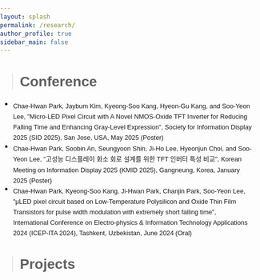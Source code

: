 ```yaml
---
layout: splash
permalink: /research/
author_profile: true
sidebar_main: false
---
```

> # Conference
<ul style="list-style-type: disc; font-size: 1.1em;">
  <li>
    <sub>
      Chae-Hwan Park, Jaybum Kim, Kyeong-Soo Kang, Hyeon-Gu Kang, and Soo-Yeon Lee, 
      "Micro-LED Pixel Circuit with A Novel NMOS-Oxide TFT Inverter for Reducing Falling Time and Enhancing Gray-Level Expression", 
      Society for Information Display 2025 (SID 2025), 
      San Jose, USA, May 2025 (Poster)
    </sub>
  </li>
  <li>
    <sub>
      Chae-Hwan Park, Soobin An, Seungyoon Shin, Ji-Ho Lee, Hyeonjun Choi, and Soo-Yeon Lee, 
      "고성능 디스플레이 화소 회로 설계를 위한 TFT 인버터 특성 비교", 
      Korean Meeting on Information Display 2025 (KMID 2025),  
      Gangneung, Korea, January 2025 (Poster)
    </sub>
  </li>
  <li>
    <sub>
      Chae-Hwan Park, Kyeong-Soo Kang, Ji-Hwan Park, Chanjin Park, Soo-Yeon Lee,  
      "μLED pixel circuit based on Low-Temperature Polysilicon and Oxide Thin Film Transistors for  
      pulse width modulation with extremely short falling time",  
      International Conference on Electro-physics & Information Technology Applications 2024 (ICEP-ITA 2024),  
      Tashkent, Uzbekistan, June 2024 (Oral)
    </sub>
  </li>
</ul>





> # Projects
<html lang="en">
<head>
    <meta charset="UTF-8">
    <meta name="viewport" content="width=device-width, initial-scale=1.0">
    <title>My Projects</title>
    <style>
        body {
            margin: 0;
            padding: 0;
            font-family: 'Arial', sans-serif;
        }
        .top-section header {
            background-color: #0E4A84;
            color: #fff;
            text-align: center;
            padding: 5px;
        }
        .bottom-section header {
            background-color: rgb(15, 15, 112);
            color: #fff;
            text-align: center;
            padding: 5px;
        }
        section {
            padding: 20px;
        }
        .project-container {
            display: flex;
            flex-wrap: wrap;
        }
        .project-card {
            width: 30%;
            margin-right: 10px;
            margin-bottom: 20px;
            border: 1px solid #ddd;
            border-radius: 5px;
            overflow: hidden;
            transition: transform 0.3s ease-in-out;
            cursor: pointer;
            text-decoration: none; /* 변경된 부분: 링크의 기본 양식 제거 */
            color: inherit; /* 변경된 부분: 기본 링크 색상 상속 */
            display: block; /* 변경된 부분: 링크를 블록 레벨로 설정 */
            text-align: center; /* 가운데 정렬 추가 */
        }
        .project-card:hover {
            transform: scale(1.05);
        }
        .project-card img {
            width: 100%;
            height: 200px;
            object-fit: cover;
        }
        .project-details {
            padding: 15px;
        }
        .project-title {
            font-size: 18px;
            font-weight: bold;
            margin-bottom: 10px;
        }
        .project-description {
            font-size: 14px;
            color: #555;
        }
        /* 갤러리 스타일 */
        .gallery-container {
            display: none;
            position: fixed;
            z-index: 2;
            left: 50%;
            top: 50%;
            transform: translate(-50%, -50%);
            max-width: 80%;
            max-height: 80%;
            overflow: hidden;
            background-color: #fff;
            box-shadow: 0px 0px 20px rgba(0, 0, 0, 0.5);
        }
        .gallery-content {
            width: 100%;
            height: 100%;
        }
        .gallery-image {
            width: 100%;
            height: auto;
            object-fit: contain;
        }
        .close {
            color: #000;
            position: absolute;
            top: 10px;
            right: 10px;
            font-size: 20px;
            cursor: pointer;
        }

        @media (max-width: 600px) {
            .project-card {
                width: 100%;
                margin-right: 0;
            }
        }
    </style>
</head>
<body>
    <div class="bottom-section">
        <header>
            <h1>Seoul National University</h1>
        </header>
    </div>
    <section>
        <div class="project-container">
            <div class="project-card" onclick="openGallery('/assets/new_images/project5.jpg')">
                <img src="/assets/new_images/project5.jpg" alt="Project 3">
                <div class="project-details">
                    <div class="project-title">PCB circuit design</div>
                    <div class="project-description">PPG(Photoplethysmogram) measurement PCB, ACE Lab, 2024</div>
                </div>
            </div>
             <div class="project-card" onclick="openGallery('/assets/new_images/project4_original.jpg')">
                <img src="/assets/new_images/project4.jpg" alt="Project 3">
                <div class="project-details">
                    <div class="project-title">2022 Winter vacation Intern</div>
                    <div class="project-description">Piezo based Stiffness Sensor, Hero Lab, 2022</div>
                </div>
            </div>           
            <!-- 다른 프로젝트 카드들도 같은 방식으로 수정 -->
        </div>
    </section>
    <div class="top-section">
        <header>
            <h1>Hanyang University</h1>
        </header>
    </div>
    <section>
        <div class="project-container">
            <a href="https://www.youtube.com/watch?v=OespY0dTNjA" class="project-card" onclick="openGallery('/assets/new_images/project3_original.jpg')">
                <img src="/assets/new_images/project3.jpg" alt="Project 3">
                <div class="project-details">
                    <div class="project-title">2023 Hanyang Academic Town</div>
                    <div class="project-description">실내 3D Map 생성을 통한 미래 편의 기술 확충<br><br>▶ YouTube link ◀</div>
                </div>
            </a>
            <a href="https://www.youtube.com/watch?v=2-kjNgfCKaI&t=18s" class="project-card" onclick="openGallery('/assets/new_images/project2_original.jpg')">
                <img src="/assets/new_images/project2.jpg" alt="Project 2">
                <div class="project-details">
                    <div class="project-title">ME Capstone Design Project 2</div>
                    <div class="project-description">Solar-powered Cigarette Butts Collection Robot Using Deep Learning, 2023<br><br>▶ YouTube link ◀</div>
                </div>
            </a>
            <div class="project-card" onclick="openGallery('/assets/new_images/project1_original.jpg')">
                <img src="/assets/new_images/project1.jpg" alt="Project 1">
                <div class="project-details">
                    <div class="project-title">ME Capstone Design Project 1</div>
                    <div class="project-description">Wearable Smart Key Using Gesture Recognition (car body), 2023</div>
                </div>
            </div>
            <div class="project-card" onclick="openGallery('/assets/new_images/project0_original.jpg')">
                <img src="/assets/new_images/project0.jpg" alt="Project 1">
                <div class="project-details">
                    <div class="project-title">EE Capstone Design Project</div>
                    <div class="project-description">Wearable Smart Key Using Gesture Recognition (Controller), 2023</div>
                </div>
            </div>
            <a href="https://www.youtube.com/watch?v=pfUYDsK3Zlc" class="project-card" onclick="openGallery('/assets/new_images/project00_original.jpg')">
                <img src="/assets/new_images/project00.jpg" alt="Project 2">
                <div class="project-details">
                    <div class="project-title">2022 Hanyang Academic Town</div>
                    <div class="project-description">ASAP system (Automatic Secondary Accident Prevention system), 2022<br><br>▶ YouTube link ◀</div>
                </div>
            </a>
        </div>
    </section>
    <div class="gallery-container" id="galleryContainer" onclick="closeGallery()">
        <span class="close" onclick="closeGallery()">&times;</span>
        <div class="gallery-content">
            <img class="gallery-image" id="galleryImage" src="" alt="Gallery Image">
        </div>
    </div>
    <script>
        function openGallery(imageSrc) {
            var galleryContainer = document.getElementById("galleryContainer");
            var galleryImage = document.getElementById("galleryImage");
            galleryImage.src = imageSrc;
            galleryContainer.style.display = "flex";
        }

        function closeGallery() {
            var galleryContainer = document.getElementById("galleryContainer");
            galleryContainer.style.display = "none";
        }
    </script>
</body>
</html>

